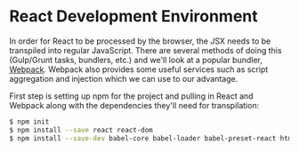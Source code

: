 # React Development Environment

In order for React to be processed by the browser, the JSX needs to be transpiled into regular JavaScript.  There are several methods of doing this (Gulp/Grunt tasks, bundlers, etc.) and we'll look at a popular bundler, [Webpack](https://webpack.github.io/).  Webpack also provides some useful services such as script aggregation and injection which we can use to our advantage.

First step is setting up npm for the project and pulling in React and Webpack along with the dependencies they'll need for transpilation:
```bash
$ npm init
$ npm install --save react react-dom
$ npm install --save-dev babel-core babel-loader babel-preset-react html-webpack-plugin webpack
```

